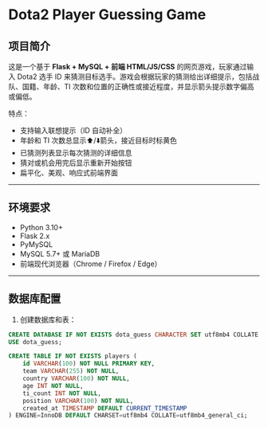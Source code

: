 # Dota2 Player Guessing Game

## 项目简介
这是一个基于 **Flask + MySQL + 前端 HTML/JS/CSS** 的网页游戏，玩家通过输入 Dota2 选手 ID 来猜测目标选手。游戏会根据玩家的猜测给出详细提示，包括战队、国籍、年龄、TI 次数和位置的正确性或接近程度，并显示箭头提示数字偏高或偏低。

特点：
- 支持输入联想提示（ID 自动补全）
- 年龄和 TI 次数总显示⬆️/⬇️箭头，接近目标时标黄色
- 已猜测列表显示每次猜测的详细信息
- 猜对或机会用完后显示重新开始按钮
- 扁平化、美观、响应式前端界面

---

## 环境要求
- Python 3.10+
- Flask 2.x
- PyMySQL
- MySQL 5.7+ 或 MariaDB
- 前端现代浏览器（Chrome / Firefox / Edge）

---

## 数据库配置

1. 创建数据库和表：

```sql
CREATE DATABASE IF NOT EXISTS dota_guess CHARACTER SET utf8mb4 COLLATE utf8mb4_general_ci;
USE dota_guess;

CREATE TABLE IF NOT EXISTS players (
    id VARCHAR(100) NOT NULL PRIMARY KEY,
    team VARCHAR(255) NOT NULL,
    country VARCHAR(100) NOT NULL,
    age INT NOT NULL,
    ti_count INT NOT NULL,
    position VARCHAR(100) NOT NULL,
    created_at TIMESTAMP DEFAULT CURRENT_TIMESTAMP
) ENGINE=InnoDB DEFAULT CHARSET=utf8mb4 COLLATE=utf8mb4_general_ci;

